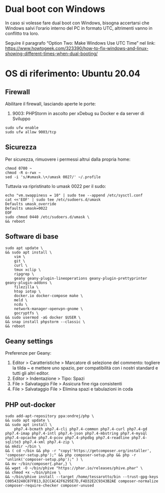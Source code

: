 # Dual boot con Windows

In caso si volesse fare dual boot con Windows, bisogna accertarsi che Windows salvi l’orario interno del PC in formato UTC, altrimenti vanno in conflitto tra loro.

Seguire il paragrafo “Option Two: Make Windows Use UTC Time” nel link:
https://www.howtogeek.com/323390/how-to-fix-windows-and-linux-showing-different-times-when-dual-booting/

# OS di riferimento: Ubuntu 20.04

## Firewall

Abilitare il firewall, lasciando aperte le porte:

1. 9003: PHPStorm in ascolto per xDebug su Docker e da server di Sviluppo

```
sudo ufw enable
sudo ufw allow 9003/tcp
```

## Sicurezza

Per sicurezza, rimuovere i permessi altrui dalla propria home:

```
chmod 0700 ~
chmod -R o-rwx ~
sed -i 's/#umask.\+/umask 0027/' ~/.profile
```

Tuttavia va ripristinato lo umask 0022 per il sudo:

```
echo "vm.swappiness = 10" | sudo tee --append /etc/sysctl.conf
cat <<'EOF' | sudo tee /etc/sudoers.d/umask
Defaults umask_override
Defaults umask=0022
EOF
sudo chmod 0440 /etc/sudoers.d/umask \
&& reboot
```

## Software di base

```
sudo apt update \
&& sudo apt install \
    vim \
    git \
    curl \
    tmux xclip \
    ripgrep \
    geany geany-plugin-lineoperations geany-plugin-prettyprinter geany-plugin-addons \
    filezilla \
    htop iotop \
    docker.io docker-compose make \
    meld \
    ncdu \
    network-manager-openvpn-gnome \
    gocryptfs \
&& sudo usermod -aG docker $USER \
&& snap install phpstorm --classic \
&& reboot
```

## Geany settings

Preferenze per Geany:

1. Editor > Caratteristiche > Marcatore di selezione del commento: togliere la tilda ~ e mettere
uno spazio, per compatibilità con i nostri standard e tutti gli altri editor.
2. Editor > Indentazione > Tipo: Spazi
3. File > Salvataggio File > Assicura fine riga consistenti
4. File > Salvataggio File > Elimina spazi e tabulazioni in coda

## PHP out-docker

```
sudo add-apt-repository ppa:ondrej/php \
&& sudo apt update \
&& sudo apt install \
    php7.4-bcmath php7.4-cli php7.4-common php7.4-curl php7.4-gd php7.4-imap php7.4-intl php7.4-json php7.4-mbstring php7.4-mysql php7.4-opcache php7.4-pcov php7.4-phpdbg php7.4-readline php7.4-sqlite3 php7.4-xml php7.4-zip \
&& mkdir ~/bin \
&& ( cd ~/bin && php -r "copy('https://getcomposer.org/installer', 'composer-setup.php');" && php composer-setup.php && php -r "unlink('composer-setup.php');" ) \
&& mv ~/bin/composer{.phar,} \
&& wget -O ~/bin/phive "https://phar.io/releases/phive.phar" \
&& chmod +x ~/bin/phive \
&& ~/bin/phive install --target /home/tessarotto/bin --trust-gpg-keys C00543248C87FB13,D2CCAC42F6295E7D,F4D32E2C9343B2AE composer-normalize composer-require-checker composer-unused
```
